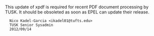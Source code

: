 
This update of xpdf is required for recent PDF document processing by TUSK.
It should be obsoleted as soon as EPEL can update their release.

   	  Nico Kadel-Garcia <ikadel01@tufts.edu>
	  TUSK Senior Sysadmin
	  2012/09/14


